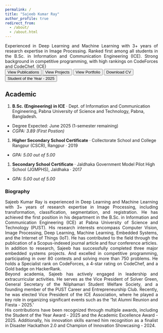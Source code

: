 ```yaml
---
permalink: /
title: "Sajeeb Kumar Ray"
author_profile: true
redirect_from: 
  - /about/
  - /about.html
---
```


<div align="justify"> Experienced in Deep Learning and Machine Learning with 3+ years of research expertise in Image Processing. Ranked first among all students in the B.Sc. in Information and Communication Engineering (ICE). Strong background in competitive programming, with high rankings on CodeForces and CodeChef. (ICE)<br></div>
<button class = "btn" onclick="window.location.href='https://sajeebray.github.io/publications/';">View Publications</button> <button class = "btn" onclick="window.location.href='https://sajeebray.github.io/projects/';">View Projects</button> <button class = "btn" onclick="window.location.href='https://sajeebray.github.io/portfolio/';">View Portfolio</button>
<button class = "btn" onclick="window.location.href='https://sajeebray.github.io/files/CV-SK-Ray.pdf';">Download CV</button>
<button class = "btn" onclick="window.location.href='https://sajeebray.github.io/portfolio/Std_year/';">Student of the Year - 2025</button>

Academic
-----

1. **B.Sc. (Engineering) in ICE**
 · Dept. of Information and Communication Engineering, Pabna University of Science and Technology, Pabna, Bangladesh.
- Degree Expected: June 2025 (1-semester remaining)
- *CGPA: 3.89 (First Postion)*

1. **Higher Secondary School Certificate**
 · Collectorate School and College Rangpur (CSCR), Rangpur  · 2019
- *GPA: 5.00 out of 5.00*

1. **Secondary School Certificate**
 · Jaldhaka Government Model Pilot High School (JGMPHS), Jaldhaka  · 2017
- *GPA: 5.00 out of 5.00*


<h3> Biography </h3>

<div align="justify">
Sajeeb Kumar Ray is experienced in Deep Learning and Machine Learning with 3+ years of research expertise in Image Processing, including transformation, classification, segmentation, and registration. He has achieved the first position in his department in the B.Sc. in Information and Communication Engineering (ICE) at Pabna University of Science and Technology (PUST). His research interests encompass Computer Vision, Image Processing, Deep Learning, Machine Learning, Embedded Systems, and the Internet of Things (IoT). He has contributed to the field through the publication of a Scopus-indexed journal article and four conference articles. 
<br>
In addition to research, Sajeeb has successfully completed three major embedded systems projects. And excelled in competitive programming, participating in over 80 contests and solving more than 750 problems. He holds a Specialist rank on CodeForces, a 4-star rating on CodeChef, and a Gold badge on HackerRank.
<br>
Beyond academia, Sajeeb has actively engaged in leadership and extracurricular activities. He serves as the Vice President of Solver Green, General Secretary of the Nilphamari Student Welfare Society, and a founding member of the PUST Career and Entrepreneurship Club. Recently, he was elected Vice President of the ICE Association, where he played a key role in organizing significant events such as the ‘1st Alumni Reunion and Fiesta - 2025.’
<br>
His contributions have been recognized through multiple awards, including the Student of the Year Award - 2025 and the Academic Excellence Award - 2025. Additionally, his innovation skills earned him recognition as a finalist in Disaster Hackathon 2.0 and Champion of Innovation Showcasing - 2024.
</div>